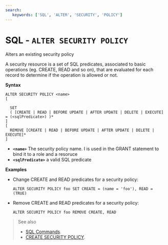 ```yaml
---
search:
   keywords: ['SQL', 'ALTER', 'SECURITY', 'POLICY']
---
```


# SQL - `ALTER SECURITY POLICY`

Alters an existing security policy

A security resource is a set of SQL predicates, associated to basic operations (eg. CREATE, READ and so on), that are evaluated for each record to determine if the operation is allowed or not.

**Syntax**

```
ALTER SECURITY POLICY <name> 
[

  SET
  ( [CREATE | READ | BEFORE UPDATE | AFTER UPDATE | DELETE | EXECUTE] = (<sqlPredicate>) )*
]
[ 
  REMOVE [CREATE | READ | BEFORE UPDATE | AFTER UPDATE | DELETE | EXECUTE]*
]
```
- **`<name>`** The security policy name. I is used in the GRANT statement to bind it to a role and a resoruce
- **`<sqlPredicate>`** a valid SQL predicate

**Examples**


- Change CREATE and READ predicates for a security policy:

  <pre>
  <code class='lang-sql userinput'>ALTER SECURITY POLICY foo SET CREATE = (name = 'foo'), READ = (TRUE)</code>
  </pre>

- Remove CREATE and READ predicates for a security policy:

  <pre>
  <code class='lang-sql userinput'>ALTER SECURITY POLICY foo REMOVE CREATE, READ</code>
  </pre>



>See also
>- [SQL Commands](SQL-Commands.md).
>- [CREATE SECURITY POLICY](SQL-Create-Security-Policy.md).


